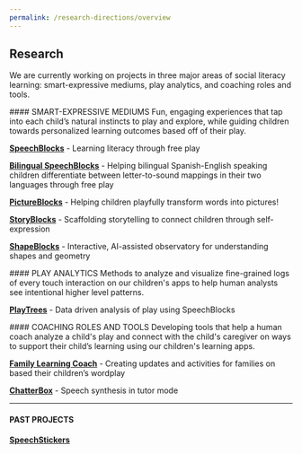 ```yaml
---
permalink: /research-directions/overview
---
```



## Research

We are currently working on projects in three major areas of social literacy learning: smart-expressive mediums, play analytics, and coaching roles and tools.


<div id="smart-expressive-mediums"></div>
#### SMART-EXPRESSIVE MEDIUMS
Fun, engaging experiences that tap into each child’s natural instincts to play and explore, while guiding children towards personalized learning outcomes based off of their play.

__[SpeechBlocks](/research-directions/speechblocks)__ - Learning literacy through free play

__[Bilingual SpeechBlocks](/research-directions/bilingual-speechblocks)__ - Helping bilingual Spanish-English speaking children differentiate between letter-to-sound mappings in their two languages through free play

__[PictureBlocks](/research-directions/pictureblocks)__ - Helping children playfully transform words into pictures!

__[StoryBlocks](/research-directions/storyblocks)__ - Scaffolding storytelling to connect children through self-expression

__[ShapeBlocks](/research-directions/shapeblocks)__ - Interactive, AI-assisted observatory for understanding shapes and geometry

<div id="play-analytics"></div>
#### PLAY ANALYTICS
Methods to analyze and visualize fine-grained logs of every touch interaction on our children's apps to help human analysts see intentional higher level patterns.

__[PlayTrees](/research-directions/playtrees)__ - Data driven analysis of play using SpeechBlocks


<div id="coaching-roles-and-tools"></div>
#### COACHING ROLES AND TOOLS
Developing tools that help a human coach analyze a child's play and connect with the child's caregiver on ways to support their child’s learning using our children's learning apps.

__[Family Learning Coach](/research-directions/family-learning-coach)__ -  Creating updates and activities for families on based their children’s wordplay

__[ChatterBox](/research-directions/chatterbox)__ - Speech synthesis in tutor mode

<hr>

#### PAST PROJECTS

__[SpeechStickers](/research-directions/speechstickers)__
